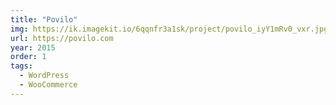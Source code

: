 ```yaml
---
title: "Povilo"
img: https://ik.imagekit.io/6qqnfr3a1sk/project/povilo_iyY1mRv0_vxr.jpg
url: https://povilo.com
year: 2015
order: 1
tags:
  - WordPress
  - WooCommerce
---
```

